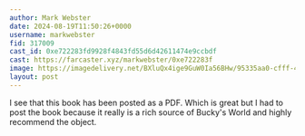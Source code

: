 ```yaml
---
author: Mark Webster
date: 2024-08-19T11:50:26+0000
username: markwebster
fid: 317009
cast_id: 0xe722283fd9928f4843fd55d6d42611474e9ccbdf
cast: https://farcaster.xyz/markwebster/0xe722283f
image: https://imagedelivery.net/BXluQx4ige9GuW0Ia56BHw/95335aa0-cfff-4a88-8fe5-4215bed30700/original
layout: post
---
```


I see that this book has been posted as a PDF. Which is great but I had to post the book because it really is a rich source of Bucky's World and highly recommend the object.

<img src='https://imagedelivery.net/BXluQx4ige9GuW0Ia56BHw/95335aa0-cfff-4a88-8fe5-4215bed30700/original' alt='' referrerpolicy='no-referrer'/>
